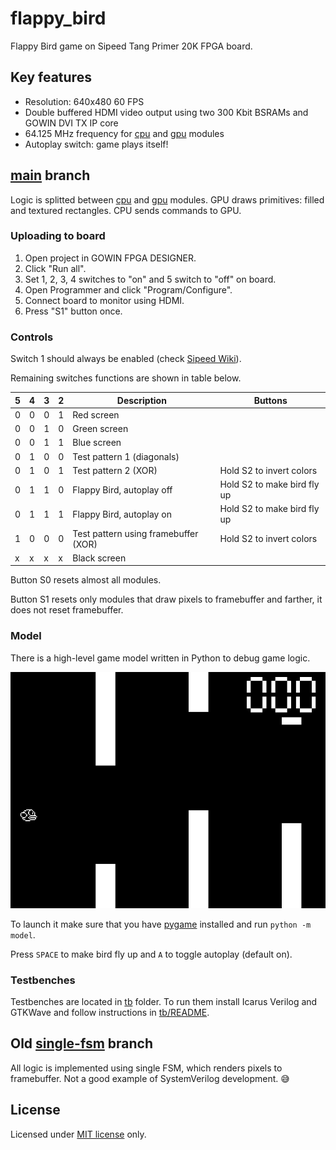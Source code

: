 # flappy_bird

Flappy Bird game on Sipeed Tang Primer 20K FPGA board.

## Key features

* Resolution: 640x480 60 FPS
* Double buffered HDMI video output using two 300 Kbit BSRAMs and GOWIN DVI TX IP core
* 64.125 MHz frequency for [cpu](src/cpu.sv) and [gpu](src/gpu.sv) modules
* Autoplay switch: game plays itself!

## [main](https://github.com/trickybestia/flappy_bird/tree/main) branch

Logic is splitted between [cpu](src/cpu.sv) and [gpu](src/gpu.sv) modules. GPU draws primitives: filled and textured rectangles. CPU sends commands to GPU.

### Uploading to board

1. Open project in GOWIN FPGA DESIGNER.
2. Click "Run all".
3. Set 1, 2, 3, 4 switches to "on" and 5 switch to "off" on board.
4. Open Programmer and click "Program/Configure".
5. Connect board to monitor using HDMI.
6. Press "S1" button once.

### Controls

Switch 1 should always be enabled (check [Sipeed Wiki](https://wiki.sipeed.com/hardware/en/tang/tang-primer-20k/primer-20k.html#Dock-ext-board-not-work)).

Remaining switches functions are shown in table below.

| 5 | 4 | 3 | 2 | Description  | Buttons |
|---|---|---|---|--------------|---------|
| 0 | 0 | 0 | 1 | Red screen   | |
| 0 | 0 | 1 | 0 | Green screen | |
| 0 | 0 | 1 | 1 | Blue screen  | |
| 0 | 1 | 0 | 0 | Test pattern 1 (diagonals) | |
| 0 | 1 | 0 | 1 | Test pattern 2 (XOR) | Hold S2 to invert colors | 
| 0 | 1 | 1 | 0 | Flappy Bird, autoplay off | Hold S2 to make bird fly up |
| 0 | 1 | 1 | 1 | Flappy Bird, autoplay on | Hold S2 to make bird fly up |
| 1 | 0 | 0 | 0 | Test pattern using framebuffer (XOR) | Hold S2 to invert colors |
| x | x | x | x | Black screen | |

Button S0 resets almost all modules.

Button S1 resets only modules that draw pixels to framebuffer and farther, it does not reset framebuffer.

### Model

There is a high-level game model written in Python to debug game logic.

![](doc/images/model.gif)

To launch it make sure that you have [pygame](https://pypi.org/project/pygame/) installed and run `python -m model`.

Press `SPACE` to make bird fly up and `A` to toggle autoplay (default on).

### Testbenches

Testbenches are located in [tb](tb) folder. To run them install Icarus Verilog and GTKWave and follow instructions in [tb/README](tb/README.md).

## Old [single-fsm](https://github.com/trickybestia/flappy_bird/tree/single-fsm) branch

All logic is implemented using single FSM, which renders pixels to framebuffer. Not a good example of SystemVerilog development. 😅

## License

Licensed under [MIT license](LICENSE) only.
